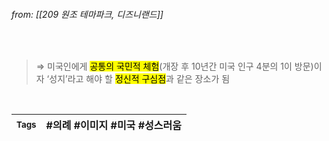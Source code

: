 
###### from: [[209 원조 테마파크, 디즈니랜드]]

<br/>

>⇒ 미국인에게 <mark class="hltr-blue">공통의 국민적 체험</mark>(개장 후 10년간 미국 인구 4분의 1이 방문)이자 ‘성지’라고 해야 할 <mark class="hltr-blue">정신적 구심점</mark>과 같은 장소가 됨 

<br/>

| <small> Tags </small> | #의례 #이미지 #미국 #성스러움  |
| --- | --- |
